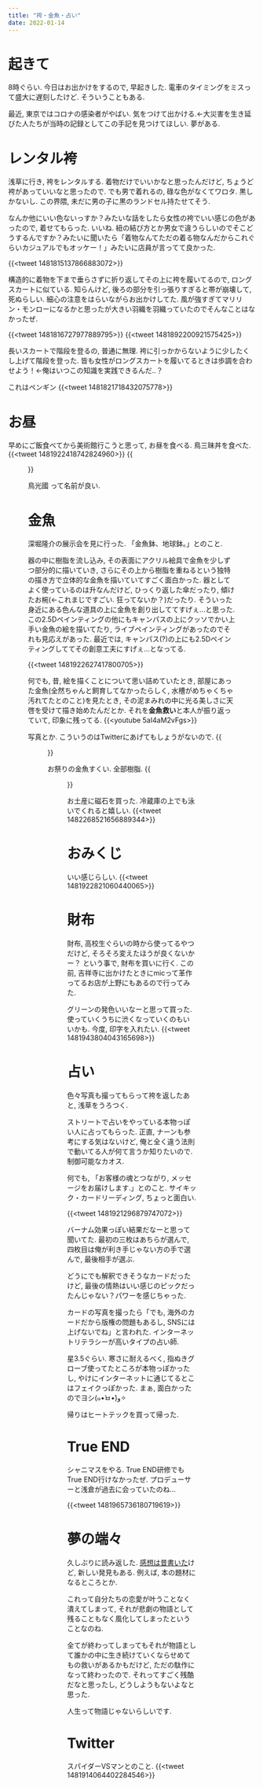 ```yaml
---
title: "袴・金魚・占い"
date: 2022-01-14
---
```


# 起きて
8時ぐらい. 今日はお出かけをするので, 早起きした. 電車のタイミングをミスって盛大に遅刻したけど. そういうこともある.

最近, 東京ではコロナの感染者がやばい. 気をつけて出かける.←大災害を生き延びた人たちが当時の記録としてこの手記を見つけてほしい. 夢がある.

# レンタル袴
浅草に行き, 袴をレンタルする. 着物だけでいいかなと思ったんだけど, ちょうど袴があっていいなと思ったので. でも男で着れるの, 碌な色がなくてワロタ. 黒しかないし. この界隈, 未だに男の子に黒のランドセル持たせてそう.

なんか他にいい色ないっすか？みたいな話をしたら女性の袴でいい感じの色があったので, 着せてもらった. いいね. 紐の結び方とか男女で違うらしいのでそこどうするんですか？みたいに聞いたら「着物なんてただの着る物なんだからこれぐらいカジュアルでもオッケー！」みたいに店員が言ってて良かった.

{{<tweet 1481815137866883072>}}

構造的に着物を下まで垂らさずに折り返してその上に袴を履いてるので, ロングスカートに似ている. 知らんけど, 後ろの部分を引っ張りすぎると帯が崩壊して, 死ぬらしい. 細心の注意をはらいながらお出かけしてた. 風が強すぎてマリリン・モンローになるかと思ったが大きい羽織を羽織っていたのでそんなことはなかったぜ.

{{<tweet 1481816727977889795>}}
{{<tweet 1481892200921575425>}}

長いスカートで階段を登るの, 普通に無理. 袴に引っかからないように少したくし上げて階段を登った. 皆も女性がロングスカートを履いてるときは歩調を合わせよう！←俺はいつこの知識を実践できるんだ..？

これはペンギン
{{<tweet 1481821718432075778>}}
# お昼
早めにご飯食べてから美術館行こうと思って, お昼を食べる. 鳥三昧丼を食べた.
{{<tweet 1481922418742824960>}}
{{<figure src="/media/2022-01-14-lunch.jpeg" alt="lunch">}}

鳥光國 って名前が良い.

# 金魚
深堀隆介の展示会を見に行った. 「金魚鉢、地球鉢。」とのこと.

器の中に樹脂を流し込み, その表面にアクリル絵具で金魚を少しずつ部分的に描いていき, さらにその上から樹脂を重ねるという独特の描き方で立体的な金魚を描いていてすごく面白かった. 器としてよく使っているのは升なんだけど, ひっくり返した傘だったり, 傾けたお椀(←これまじですごい. 狂ってないか？)だったり. そういった身近にある色んな道具の上に金魚を創り出しててすげぇ...と思った. この2.5Dペインティングの他にもキャンパスの上にクッソでかい上手い金魚の絵を描いてたり, ライブペインティングがあったのでそれも見応えがあった. 最近では, キャンパス(?)の上にも2.5Dペインティングしててその創意工夫にすげぇ...となってる.

{{<tweet 1481922627417800705>}}

何でも, 昔, 絵を描くことについて思い詰めていたとき, 部屋にあった金魚(全然ちゃんと飼育してなかったらしく, 水槽がめちゃくちゃ汚れてたとのこと)を見たとき, その泥まみれの中に光る美しさに天啓を受けて描き始めたんだとか. それを**金魚救い**と本人が振り返っていて, 印象に残ってる.
{{<youtube 5aI4aM2vFgs>}}

写真とか. こういうのはTwitterにあげてもしょうがないので.
{{<figure src="/media/2022-01-14-fish.jpeg" alt="fish">}}

お祭りの金魚すくい. 全部樹脂.
{{<figure src="/media/2022-01-14-party.jpeg" alt="party">}}

お土産に磁石を買った. 冷蔵庫の上でも泳いでくれると嬉しい.
{{<tweet 1482268521656889344>}}


# おみくじ
いい感じらしい.
{{<tweet 1481922821060440065>}}

# 財布
財布, 高校生ぐらいの時から使ってるやつだけど, そろそろ変えたほうが良くないかー？
という事で, 財布を買いに行く. この前, 吉祥寺に出かけたときにmicって革作ってるお店が上野にもあるので行ってみた.

グリーンの発色いいなーと思って買った. 使っていくうちに渋くなっていくのもいいかも. 今度, 印字を入れたい.
{{<tweet 1481943804043165698>}}

# 占い
色々写真も撮ってもらって袴を返したあと, 浅草をうろつく.

ストリートで占いをやっている本物っぽい人に占ってもらった. 正直, ナーンも参考にする気はないけど, 俺と全く違う法則で動いてる人が何て言うか知りたいので. 制御可能なカオス.

何でも, 「お客様の魂とつながり, メッセージをお届けします.」とのこと. サイキック・カードリーディング, ちょっと面白い.

{{<tweet 1481921296879747072>}}

バーナム効果っぽい結果だなーと思って聞いてた. 最初の三枚はあちらが選んで, 四枚目は俺が利き手じゃない方の手で選んで, 最後相手が選ぶ.

どうにでも解釈できそうなカードだったけど, 最後の情熱はいい感じのピックだったんじゃない？パワーを感じちゃった.

カードの写真を撮ったら「でも, 海外のカードだから版権の問題もあるし, SNSには上げないでね」と言われた. インターネットリテラシーが高いタイプの占い師.

星3.5ぐらい. 寒さに耐えるべく, 指ぬきグローブ使ってたところが本物っぽかったし, やけにインターネットに通じてるとこはフェイクっぽかった. まぁ, 面白かったのでヨシ(๑•̀ㅂ•́)و✧


帰りはヒートテックを買って帰った.
# True END
シャニマスをやる. True END研修でもTrue END行けなかったぜ. プロデューサーと浅倉が過去に会っていたのね...

{{<tweet 1481965736180719619>}}

# 夢の端々
久しぶりに読み返した. [感想は昔書いた](/post/2020-11-23)けど, 新しい発見もある. 例えば, 本の題材になるところとか.

これって自分たちの恋愛が叶うことなく潰えてしまって, それが悲劇の物語として残ることもなく風化してしまったということなのね.

全てが終わってしまってもそれが物語として誰かの中に生き続けていくならせめてもの救いがあるかもだけど, ただの駄作になって終わったので. それってすごく残酷だなと思ったし, どうしようもないよなと思った.

人生って物語じゃないらしいです.

# Twitter
スパイダーVSマンとのこと.
{{<tweet 1481914064402284546>}}